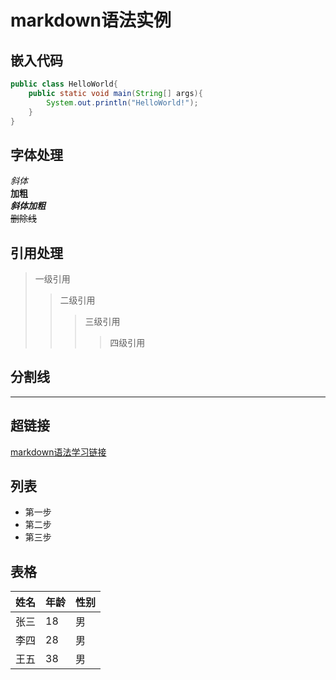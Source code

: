 # markdown语法实例
## 嵌入代码
``` Java code
public class HelloWorld{
    public static void main(String[] args){
        System.out.println("HelloWorld!");
    }
}
```
## 字体处理
*斜体*  
**加粗**  
***斜体加粗***  
~~删除线~~  

## 引用处理
>一级引用
>>二级引用
>>>三级引用
>>>>四级引用

## 分割线
***

## 超链接
[markdown语法学习链接](https://www.jianshu.com/p/191d1e21f7ed)

## 列表
+ 第一步
+ 第二步
+ 第三步

## 表格
|姓名|年龄|性别|
|--|--|--|
|张三|18|男|
|李四|28|男|
|王五|38|男|
